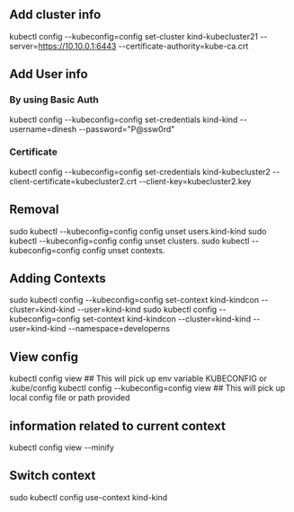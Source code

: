 ## Add cluster info
kubectl config --kubeconfig=config set-cluster kind-kubecluster21 --server=https://10.10.0.1:6443 --certificate-authority=kube-ca.crt

## Add User info
### By using Basic Auth
kubectl config --kubeconfig=config set-credentials kind-kind --username=dinesh --password="P@ssw0rd"

### Certificate
kubectl config --kubeconfig=config set-credentials kind-kubecluster2 --client-certificate=kubecluster2.crt --client-key=kubecluster2.key

## Removal
sudo kubectl --kubeconfig=config config unset users.kind-kind
sudo kubectl --kubeconfig=config config unset clusters.
sudo kubectl --kubeconfig=config config unset contexts. 


## Adding Contexts
sudo kubectl config --kubeconfig=config set-context kind-kindcon --cluster=kind-kind --user=kind-kind
sudo kubectl config --kubeconfig=config set-context kind-kindcon --cluster=kind-kind --user=kind-kind --namespace=developerns

## View config
kubectl config view ## This will pick up env variable KUBECONFIG or .kube/config
kubectl config --kubeconfig=config  view ## This will pick up local config file or path provided

## information related to current context
kubectl config view --minify

## Switch context
sudo kubectl config use-context kind-kind


